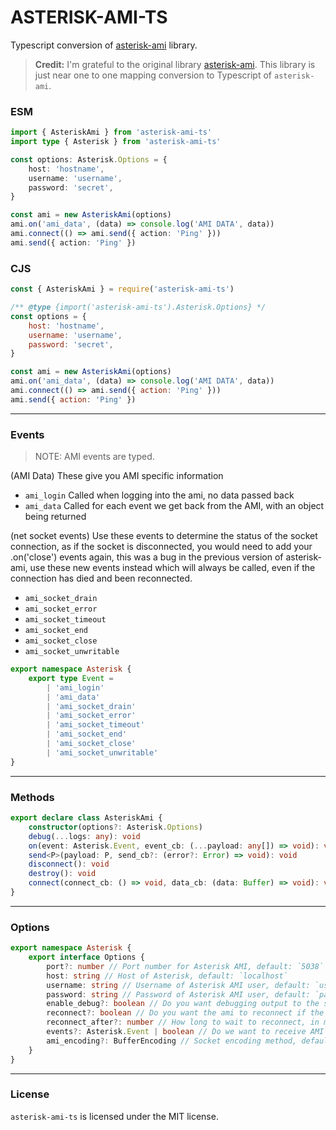 # ASTERISK-AMI-TS

Typescript conversion of [asterisk-ami](https://github.com/holidayextras/node-asterisk-ami) library.

> **Credit:**
> I'm grateful to the original library [asterisk-ami](https://github.com/holidayextras/node-asterisk-ami).
> This library is just near one to one mapping conversion to Typescript of `asterisk-ami`.

### ESM

```ts
import { AsteriskAmi } from 'asterisk-ami-ts'
import type { Asterisk } from 'asterisk-ami-ts'

const options: Asterisk.Options = {
	host: 'hostname',
	username: 'username',
	password: 'secret',
}

const ami = new AsteriskAmi(options)
ami.on('ami_data', (data) => console.log('AMI DATA', data))
ami.connect(() => ami.send({ action: 'Ping' }))
ami.send({ action: 'Ping' })
```

### CJS

```js
const { AsteriskAmi } = require('asterisk-ami-ts')

/** @type {import('asterisk-ami-ts').Asterisk.Options} */
const options = {
	host: 'hostname',
	username: 'username',
	password: 'secret',
}

const ami = new AsteriskAmi(options)
ami.on('ami_data', (data) => console.log('AMI DATA', data))
ami.connect(() => ami.send({ action: 'Ping' }))
ami.send({ action: 'Ping' })
```

---

### Events

> NOTE: AMI events are typed.

(AMI Data) These give you AMI specific information

- `ami_login` Called when logging into the ami, no data passed back
- `ami_data` Called for each event we get back from the AMI, with an object being returned

(net socket events) Use these events to determine the status of the socket connection, as if the socket is disconnected, you would need to add your .on('close') events again, this was a bug in the previous version of asterisk-ami, use these new events instead which will always be called, even if the connection has died and been reconnected.

- `ami_socket_drain`
- `ami_socket_error`
- `ami_socket_timeout`
- `ami_socket_end`
- `ami_socket_close`
- `ami_socket_unwritable`

```ts
export namespace Asterisk {
	export type Event =
		| 'ami_login'
		| 'ami_data'
		| 'ami_socket_drain'
		| 'ami_socket_error'
		| 'ami_socket_timeout'
		| 'ami_socket_end'
		| 'ami_socket_close'
		| 'ami_socket_unwritable'
}
```

---

### Methods

```ts
export declare class AsteriskAmi {
	constructor(options?: Asterisk.Options)
	debug(...logs: any): void
	on(event: Asterisk.Event, event_cb: (...payload: any[]) => void): void
	send<P>(payload: P, send_cb?: (error?: Error) => void): void
	disconnect(): void
	destroy(): void
	connect(connect_cb: () => void, data_cb: (data: Buffer) => void): void
}
```

---

### Options

```ts
export namespace Asterisk {
	export interface Options {
		port?: number // Port number for Asterisk AMI, default: `5038`
		host: string // Host of Asterisk, default: `localhost`
		username: string // Username of Asterisk AMI user, default: `username`
		password: string // Password of Asterisk AMI user, default: `password`
		enable_debug?: boolean // Do you want debugging output to the screen, default: `false`
		reconnect?: boolean // Do you want the ami to reconnect if the connection is dropped, default: `false`
		reconnect_after?: number // How long to wait to reconnect, in milliseconds, default: `3000`
		events?: Asterisk.Event | boolean // Do we want to receive AMI events, default: `true`
		ami_encoding?: BufferEncoding // Socket encoding method, default: `ascii`
	}
}
```

---

### License

`asterisk-ami-ts` is licensed under the MIT license.
